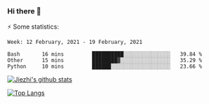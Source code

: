 ### Hi there 👋

⚡ Some statistics:

<!--START_SECTION:waka-->
```text
Week: 12 February, 2021 - 19 February, 2021

Bash       16 mins         ██████████░░░░░░░░░░░░░░░   39.84 % 
Other      15 mins         ████████▓░░░░░░░░░░░░░░░░   35.29 % 
Python     10 mins         ██████░░░░░░░░░░░░░░░░░░░   23.66 % 
```
<!--END_SECTION:waka-->

[![Jiezhi's github stats](https://github-readme-stats.vercel.app/api?username=Jiezhi&show_icons=true)](https://github.com/Jiezhi/github-readme-stats)

[![Top Langs](https://github-readme-stats.vercel.app/api/top-langs/?username=Jiezhi&hide=javascript,html)](https://github.com/Jiezhi/github-readme-stats)
<!--
**Jiezhi/Jiezhi** is a ✨ _special_ ✨ repository because its `README.md` (this file) appears on your GitHub profile.

Here are some ideas to get you started:

- 🔭 I’m currently working on ...
- 🌱 I’m currently learning ...
- 👯 I’m looking to collaborate on ...
- 🤔 I’m looking for help with ...
- 💬 Ask me about ...
- 📫 How to reach me: ...
- 😄 Pronouns: ...
- ⚡ Fun fact: ...
-->

